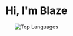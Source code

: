 <h1 align="center">Hi, I'm Blaze</h1>
<div align="center">
  <img src="https://github-readme-stats.vercel.app/api/top-langs/?username=blazeonitch&layout=donut&theme=radical" alt="Top Languages" />
</div>
<!---
blazeonitch/blazeonitch is a ✨ special ✨ repository because its `README.md` (this file) appears on your GitHub profile.
You can click the Preview link to take a look at your changes.
--->

